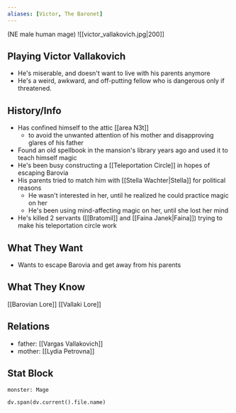 ```yaml
---
aliases: [Victor, The Baronet]
---
```

(NE male human mage)
![[victor_vallakovich.jpg|200]]
## Playing Victor Vallakovich
- He's miserable, and doesn't want to live with his parents anymore
- He's a weird, awkward, and off-putting fellow who is dangerous only if threatened.


## History/Info
- Has confined himself to the attic [[area N3t]]
	- to avoid the unwanted attention of his mother and disapproving glares of his father
- Found an old spellbook in the mansion's library years ago and used it to teach himself magic
- He's been busy constructing a [[Teleportation Circle]] in hopes of escaping Barovia
- His parents tried to match him with [[Stella Wachter|Stella]] for political reasons
	- He wasn't interested in her, until he realized he could practice magic on her
	- He's been using mind-affecting magic on her, until she lost her mind
- He's killed 2 servants ([[Bratomil]] and [[Faina Janek|Faina]]) trying to make his teleportation circle work

## What They Want
- Wants to escape Barovia and get away from his parents

## What They Know
[[Barovian Lore]]
[[Vallaki Lore]]

## Relations
- father: [[Vargas Vallakovich]]
- mother: [[Lydia Petrovna]]

## Stat Block

```statblock
monster: Mage
```

```dataviewjs
dv.span(dv.current().file.name)
```
